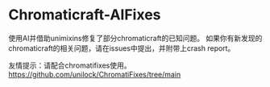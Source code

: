 # Chromaticraft-AIFixes
使用AI并借助unimixins修复了部分chromaticraft的已知问题。
如果你有新发现的chromaticraft的相关问题，请在issues中提出，并附带上crash report。

友情提示：请配合chromatifixes使用。
https://github.com/unilock/ChromatiFixes/tree/main
